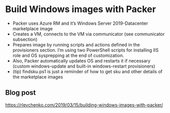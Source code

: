 # Build Windows images with Packer 
 
- Packer uses Azure RM and it’s Windows Server 2019-Datacenter marketplace image
- Creates a VM, connects to the VM via communicator (see communicator subsection)
- Prepares image by running scripts and actions defined in the provisioners section.  I’m using two PowerShell scripts for installing IIS role and OS sysprepping at the end of customization. 
- Also, Packer automatically updates OS and restarts it if necessary (custom windows-update and built-in windows-restart provisioners)
- (tip) findsku.ps1 is just a reminder of how to get sku and other details of the marketplace images

## Blog post
https://rlevchenko.com/2019/03/15/building-windows-images-with-packer/